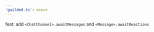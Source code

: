```yaml
---
'guilded.ts': minor
---
```


feat: add `<ChatChannel>.awaitMessages` and `<Message>.awaitReactions`
